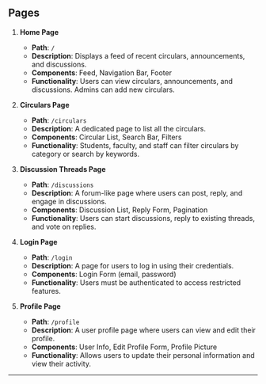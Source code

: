 ## Pages

1. **Home Page**
   - **Path**: `/`
   - **Description**: Displays a feed of recent circulars, announcements, and discussions.
   - **Components**: Feed, Navigation Bar, Footer
   - **Functionality**: Users can view circulars, announcements, and discussions. Admins can add new circulars.

2. **Circulars Page**
   - **Path**: `/circulars`
   - **Description**: A dedicated page to list all the circulars.
   - **Components**: Circular List, Search Bar, Filters
   - **Functionality**: Students, faculty, and staff can filter circulars by category or search by keywords.

3. **Discussion Threads Page**
   - **Path**: `/discussions`
   - **Description**: A forum-like page where users can post, reply, and engage in discussions.
   - **Components**: Discussion List, Reply Form, Pagination
   - **Functionality**: Users can start discussions, reply to existing threads, and vote on replies.

4. **Login Page**
   - **Path**: `/login`
   - **Description**: A page for users to log in using their credentials.
   - **Components**: Login Form (email, password)
   - **Functionality**: Users must be authenticated to access restricted features.

5. **Profile Page**
   - **Path**: `/profile`
   - **Description**: A user profile page where users can view and edit their profile.
   - **Components**: User Info, Edit Profile Form, Profile Picture
   - **Functionality**: Allows users to update their personal information and view their activity.

---
